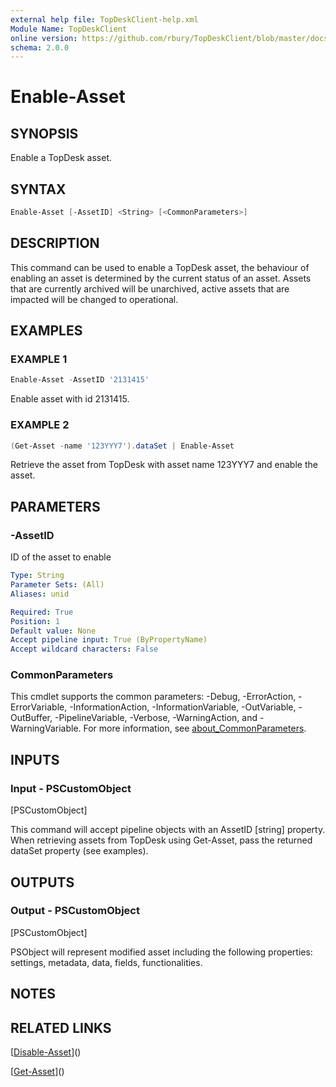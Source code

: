 ```yaml
---
external help file: TopDeskClient-help.xml
Module Name: TopDeskClient
online version: https://github.com/rbury/TopDeskClient/blob/master/docs/Enable-Asset.md
schema: 2.0.0
---
```


# Enable-Asset

## SYNOPSIS

Enable a TopDesk asset.

## SYNTAX

``` Powershell
Enable-Asset [-AssetID] <String> [<CommonParameters>]
```

## DESCRIPTION

This command can be used to enable a TopDesk asset, the behaviour of enabling an asset is determined by the current status of an asset.
Assets that are currently archived will be unarchived, active assets that are impacted will be changed to operational.

## EXAMPLES

### EXAMPLE 1

``` Powershell
Enable-Asset -AssetID '2131415'
```
Enable asset with id 2131415.

### EXAMPLE 2

``` Powershell
(Get-Asset -name '123YYY7').dataSet | Enable-Asset
```

Retrieve the asset from TopDesk with asset name 123YYY7 and enable the asset.

## PARAMETERS

### -AssetID

ID of the asset to enable

```yaml
Type: String
Parameter Sets: (All)
Aliases: unid

Required: True
Position: 1
Default value: None
Accept pipeline input: True (ByPropertyName)
Accept wildcard characters: False
```

### CommonParameters

This cmdlet supports the common parameters: -Debug, -ErrorAction, -ErrorVariable, -InformationAction, -InformationVariable, -OutVariable, -OutBuffer, -PipelineVariable, -Verbose, -WarningAction, and -WarningVariable. For more information, see [about_CommonParameters](http://go.microsoft.com/fwlink/?LinkID=113216).

## INPUTS

### Input - PSCustomObject

[PSCustomObject]

This command will accept pipeline objects with an AssetID [string] property.
When retrieving assets from TopDesk using Get-Asset, pass the returned dataSet property (see examples).

## OUTPUTS

### Output - PSCustomObject

[PSCustomObject]

PSObject will represent modified asset including the following properties: settings, metadata, data, fields, functionalities.

## NOTES

## RELATED LINKS

[[Disable-Asset](https://github.com/rbury/TopDeskClient/blob/master/docs/Disable-Asset.md)]()

[[Get-Asset](https://github.com/rbury/TopDeskClient/blob/master/docs/Get-Asset.md)]()
